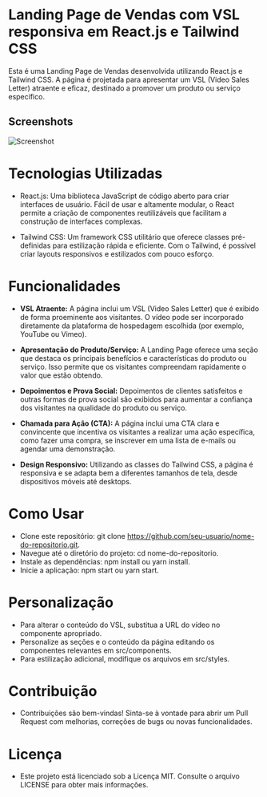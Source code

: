 
# Landing Page de Vendas com VSL responsiva em React.js e Tailwind CSS

Esta é uma Landing Page de Vendas desenvolvida utilizando React.js e Tailwind CSS. A página é projetada para apresentar um VSL (Video Sales Letter) atraente e eficaz, destinado a promover um produto ou serviço específico.

## Screenshots

![Screenshot](https://prnt.sc/ZfpNX54RfhXh)

# Tecnologias Utilizadas

- React.js: Uma biblioteca JavaScript de código aberto para criar interfaces de usuário. Fácil de usar e altamente modular, o React permite a criação de componentes reutilizáveis que facilitam a construção de interfaces complexas.

- Tailwind CSS: Um framework CSS utilitário que oferece classes pré-definidas para estilização rápida e eficiente. Com o Tailwind, é possível criar layouts responsivos e estilizados com pouco esforço.

# Funcionalidades

- **VSL Atraente:** A página inclui um VSL (Video Sales Letter) que é exibido de forma proeminente aos visitantes. O vídeo pode ser incorporado diretamente da plataforma de hospedagem escolhida (por exemplo, YouTube ou Vimeo).

- **Apresentação do Produto/Serviço:** A Landing Page oferece uma seção que destaca os principais benefícios e características do produto ou serviço. Isso permite que os visitantes compreendam rapidamente o valor que estão obtendo.

- **Depoimentos e Prova Social:** Depoimentos de clientes satisfeitos e outras formas de prova social são exibidos para aumentar a confiança dos visitantes na qualidade do produto ou serviço.

- **Chamada para Ação (CTA):** A página inclui uma CTA clara e convincente que incentiva os visitantes a realizar uma ação específica, como fazer uma compra, se inscrever em uma lista de e-mails ou agendar uma demonstração.

- **Design Responsivo:** Utilizando as classes do Tailwind CSS, a página é responsiva e se adapta bem a diferentes tamanhos de tela, desde dispositivos móveis até desktops.

# Como Usar

- Clone este repositório: git clone https://github.com/seu-usuario/nome-do-repositorio.git.
- Navegue até o diretório do projeto: cd nome-do-repositorio.
- Instale as dependências: npm install ou yarn install.
- Inicie a aplicação: npm start ou yarn start.

# Personalização

- Para alterar o conteúdo do VSL, substitua a URL do vídeo no componente apropriado.
- Personalize as seções e o conteúdo da página editando os componentes relevantes em src/components.
- Para estilização adicional, modifique os arquivos em src/styles.

# Contribuição

- Contribuições são bem-vindas! Sinta-se à vontade para abrir um Pull Request com melhorias, correções de bugs ou novas funcionalidades.

# Licença

- Este projeto está licenciado sob a Licença MIT. Consulte o arquivo LICENSE para obter mais informações.
